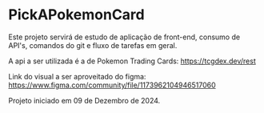 # PickAPokemonCard

Este projeto servirá de estudo de aplicação de front-end, consumo de API's, comandos do git e fluxo de tarefas em geral.

A api a ser utilizada é a de Pokemon Trading Cards:
https://tcgdex.dev/rest

Link do visual a ser aproveitado do figma:
https://www.figma.com/community/file/1173962104946517060

Projeto iniciado em 09 de Dezembro de 2024.